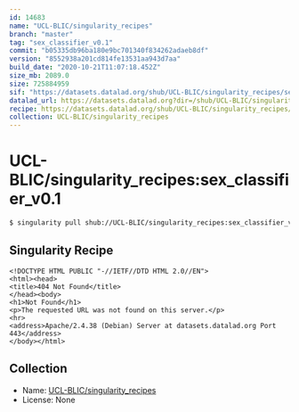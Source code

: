 ```yaml
---
id: 14683
name: "UCL-BLIC/singularity_recipes"
branch: "master"
tag: "sex_classifier_v0.1"
commit: "b05335db96ba180e9bc701340f834262adaeb8df"
version: "8552938a201cd814fe13531aa943d7aa"
build_date: "2020-10-21T11:07:18.452Z"
size_mb: 2089.0
size: 725884959
sif: "https://datasets.datalad.org/shub/UCL-BLIC/singularity_recipes/sex_classifier_v0.1/2020-10-21-b05335db-8552938a/8552938a201cd814fe13531aa943d7aa.sif"
datalad_url: https://datasets.datalad.org?dir=/shub/UCL-BLIC/singularity_recipes/sex_classifier_v0.1/2020-10-21-b05335db-8552938a/
recipe: https://datasets.datalad.org/shub/UCL-BLIC/singularity_recipes/sex_classifier_v0.1/2020-10-21-b05335db-8552938a/Singularity
collection: UCL-BLIC/singularity_recipes
---
```


# UCL-BLIC/singularity_recipes:sex_classifier_v0.1

```bash
$ singularity pull shub://UCL-BLIC/singularity_recipes:sex_classifier_v0.1
```

## Singularity Recipe

```singularity
<!DOCTYPE HTML PUBLIC "-//IETF//DTD HTML 2.0//EN">
<html><head>
<title>404 Not Found</title>
</head><body>
<h1>Not Found</h1>
<p>The requested URL was not found on this server.</p>
<hr>
<address>Apache/2.4.38 (Debian) Server at datasets.datalad.org Port 443</address>
</body></html>
```

## Collection

 - Name: [UCL-BLIC/singularity_recipes](https://github.com/UCL-BLIC/singularity_recipes)
 - License: None

